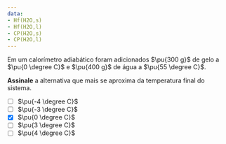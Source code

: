 ```yaml
---
data:
- Hf(H2O,s)
- Hf(H2O,l)
- CP(H2O,s)
- CP(H2O,l)
---
```


Em um calorímetro adiabático foram adicionados $\pu{300 g}$ de gelo a $\pu{0 \degree C}$ e $\pu{400 g}$ de água a $\pu{55 \degree C}$. 

**Assinale** a alternativa que mais se aproxima da temperatura final do sistema.

- [ ] $\pu{-4 \degree C}$
- [ ] $\pu{-3 \degree C}$
- [x] $\pu{0 \degree C}$
- [ ] $\pu{3 \degree C}$
- [ ] $\pu{4 \degree C}$
